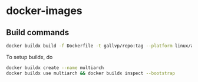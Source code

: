 # docker-images

## Build commands

```bash
docker buildx build -f Dockerfile -t gallvp/repo:tag --platform linux/amd64,linux/arm64 --push .
```

To setup buildx, do

```bash
docker buildx create --name multiarch
docker buildx use multiarch && docker buildx inspect --bootstrap
```
